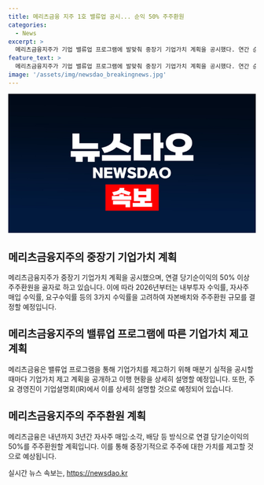 ```yaml
---
title: 메리츠금융 지주 1호 밸류업 공시... 순익 50% 주주환원
categories:
  - News
excerpt: >
  메리츠금융지주가 기업 밸류업 프로그램에 발맞춰 중장기 기업가치 계획을 공시했다. 연간 순이익의 50% 이상을 주주환원하고, 내부투자 수익률, 자사주 매입 수익률, 요구수익률 등 3가지 수익률에 따라 주주환원 규모와 내용을 결정할 예정이다. 또한, 매분기 실적을 공시할 때마다 기업가치 제고 계획을 상세하게 설명할 것이다. 메리츠금융 부회장은 밸류업 프로그램을 추진하여 모든 주주를 동등하게 대하는 데 집중할 것이라 밝혔다.
feature_text: >
  메리츠금융지주가 기업 밸류업 프로그램에 발맞춰 중장기 기업가치 계획을 공시했다. 연간 순이익의 50% 이상을 주주환원하고, 내부투자 수익률, 자사주 매입 수익률, 요구수익률 등 3가지 수익률에 따라 주주환원 규모와 내용을 결정할 예정이다. 또한, 매분기 실적을 공시할 때마다 기업가치 제고 계획을 상세하게 설명할 것이다. 메리츠금융 부회장은 밸류업 프로그램을 추진하여 모든 주주를 동등하게 대하는 데 집중할 것이라 밝혔다.
image: '/assets/img/newsdao_breakingnews.jpg'
---
```


<p><img src="/assets/img/newsdao_breakingnews.jpg" alt="koreaapp 속보" /></p>

<h2 data-ke-size="size26">메리츠금융지주의 중장기 기업가치 계획</h2>

<p>메리츠금융지주가 중장기 기업가치 계획을 공시했으며, 연결 당기순이익의 50% 이상 주주환원을 골자로 하고 있습니다. 이에 따라 2026년부터는 내부투자 수익률, 자사주 매입 수익률, 요구수익률 등의 3가지 수익률을 고려하여 자본배치와 주주환원 규모를 결정할 예정입니다.</p>

<h2 data-ke-size="size26">메리츠금융지주의 밸류업 프로그램에 따른 기업가치 제고 계획</h2>

<p>메리츠금융은 밸류업 프로그램을 통해 기업가치를 제고하기 위해 매분기 실적을 공시할 때마다 기업가치 제고 계획을 공개하고 이행 현황을 상세히 설명할 예정입니다. 또한, 주요 경영진이 기업설명회(IR)에서 이를 상세히 설명할 것으로 예정되어 있습니다.</p>

<h2 data-ke-size="size26">메리츠금융지주의 주주환원 계획</h2>

<p>메리츠금융은 내년까지 3년간 자사주 매입·소각, 배당 등 방식으로 연결 당기순이익의 50%를 주주환원할 계획입니다. 이를 통해 중장기적으로 주주에 대한 가치를 제고할 것으로 예상됩니다.</p>
실시간 뉴스 속보는, <a href="https://newsdao.kr" rel="dofollow">https://newsdao.kr</a>


